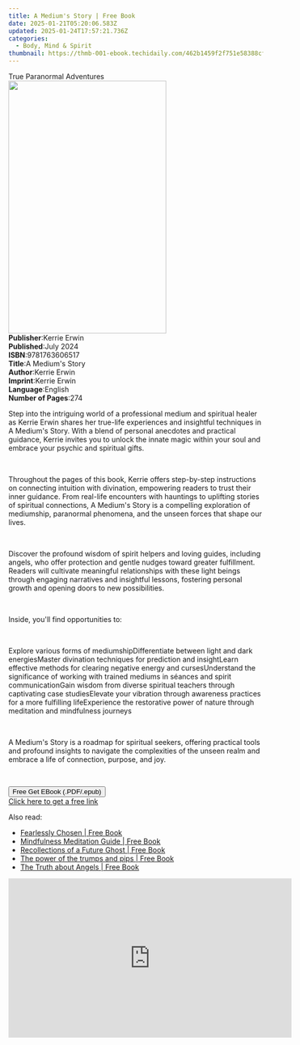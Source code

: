 ```yaml
---
title: A Medium's Story | Free Book
date: 2025-01-21T05:20:06.583Z
updated: 2025-01-24T17:57:21.736Z
categories:
  - Body, Mind & Spirit
thumbnail: https://thmb-001-ebook.techidaily.com/462b1459f2f751e58388cfac8bf6c72edc42c03711f113589e3e920a13950a3c.jpg
---
```

<main id="book-container">
  <div class="flex flex-col">
    <div class="book-brief flex-1 py-6 px-4 sm:p-6 md:py-10 md:px-8">
      <!-- brief-->
      <div class="book-brief-main">True Paranormal Adventures</div>
    </div>
    <div
      class="book-meta-info flex-1 grid gap-4 col-start-1 col-end-3 row-start-1 sm:mb-6 sm:grid-cols-4 lg:gap-6 lg:col-start-2 lg:row-end-6 lg:row-span-6 lg:mb-0"
    >
      <div
        class="book-meta-info-left place-content-center mt-4 p-4 text-sm leading-6 col-start-2 col-span-2 dark:text-slate-400"
      >
        <img
          class="w-full h-500 object-cover rounded-lg sm:h-255 sm:col-span-2 lg:col-span-full"
          src="https://img-001-ebook.techidaily.com/8212e190c04a945a52034fbcc5cb58cb74b18527f8816565cedae9c2d0029920.jpg"
          alt=""
          width="312"
          height="500"
        />
      </div>
      <div
        class="book-meta-info-right mt-2 col-start-1 row-start-2 col-span-3 self-center"
      >
        <!-- meta data  -->
        <div class="flex flex-col px-4 md:px-8">
          <div class="flex-1">
            <strong>Publisher</strong>:<span class="px-2">Kerrie Erwin</span>
          </div>
          <div class="flex-1">
            <strong>Published</strong>:<span class="px-2">July 2024</span>
          </div>
          <div class="flex-1">
            <strong>ISBN</strong>:<span class="px-2">9781763606517</span>
          </div>
          <div class="flex-1">
            <strong>Title</strong>:<span class="px-2"
              >A Medium&#39;s Story</span
            >
          </div>
          <div class="flex-1">
            <strong>Author</strong>:<span class="px-2">Kerrie Erwin</span>
          </div>
          <div class="flex-1">
            <strong>Imprint</strong>:<span class="px-2">Kerrie Erwin</span>
          </div>
          <div class="flex-1">
            <strong>Language</strong>:<span class="px-2">English</span>
          </div>
          <div class="flex-1">
            <strong>Number of Pages</strong>:<span class="px-2">274</span>
          </div>
        </div>
      </div>
    </div>
    <div class="book-description flex-1 py-6 px-4 sm:p-6 md:py-10 md:px-8">
      <div class="book-description-main">
        <div accordion-content="" id="description">
          <p>
            Step into the intriguing world of a professional medium and
            spiritual healer as Kerrie Erwin shares her true-life experiences
            and insightful techniques in A Medium's Story. With a blend of
            personal anecdotes and practical guidance, Kerrie invites you to
            unlock the innate magic within your soul and embrace your psychic
            and spiritual gifts.
          </p>
          <p><br /></p>
          <p>
            Throughout the pages of this book, Kerrie offers step-by-step
            instructions on connecting intuition with divination, empowering
            readers to trust their inner guidance. From real-life encounters
            with hauntings to uplifting stories of spiritual connections, A
            Medium's Story is a compelling exploration of mediumship, paranormal
            phenomena, and the unseen forces that shape our lives.
          </p>
          <p><br /></p>
          <p>
            Discover the profound wisdom of spirit helpers and loving guides,
            including angels, who offer protection and gentle nudges toward
            greater fulfillment. Readers will cultivate meaningful relationships
            with these light beings through engaging narratives and insightful
            lessons, fostering personal growth and opening doors to new
            possibilities.
          </p>
          <p><br /></p>
          <p>Inside, you'll find opportunities to:</p>
          <p><br /></p>
          <span contenteditable="false" class="ql-ui"></span>Explore various
          forms of mediumship<span contenteditable="false" class="ql-ui"></span
          >Differentiate between light and dark energies<span
            contenteditable="false"
            class="ql-ui"
          ></span
          >Master divination techniques for prediction and insight<span
            contenteditable="false"
            class="ql-ui"
          ></span
          >Learn effective methods for clearing negative energy and curses<span
            contenteditable="false"
            class="ql-ui"
          ></span
          >Understand the significance of working with trained mediums in
          séances and spirit communication<span
            contenteditable="false"
            class="ql-ui"
          ></span
          >Gain wisdom from diverse spiritual teachers through captivating case
          studies<span contenteditable="false" class="ql-ui"></span>Elevate your
          vibration through awareness practices for a more fulfilling life<span
            contenteditable="false"
            class="ql-ui"
          ></span
          >Experience the restorative power of nature through meditation and
          mindfulness journeys
          <p><br /></p>
          <p>
            A Medium's Story is a roadmap for spiritual seekers, offering
            practical tools and profound insights to navigate the complexities
            of the unseen realm and embrace a life of connection, purpose, and
            joy.
          </p>
          <p><br /></p>
        </div>
        <div class="accordion-fader"></div>
      </div>
    </div>
    <div class="book-excerpts flex-1 py-6 px-4 sm:p-6 md:py-10 md:px-8"></div>
    <div
      class="book-about-author flex-1 py-6 px-4 sm:p-6 md:py-10 md:px-8"
    ></div>
    <div class="book-free-get flex-1 py-6 px-4 sm:p-6 md:py-10 md:px-8">
      <button
        id="btn-free-get"
        class="bg-blue-500 hover:bg-blue-700 text-white font-bold py-2 px-4 rounded"
      >
        Free Get EBook (.PDF/.epub)
      </button>
      <div id="countdown-display" class="px-2 text-lg mt-2"></div>
      <a
        id="free-link"
        class="hidden bg-blue-500 hover:bg-blue-700 text-white font-bold py-2 px-4 rounded"
        href="https://www.ebooks.com/en-us/book/211388774/a-medium-s-story/kerrie-erwin/"
        target="_blank"
        >Click here to get a free link</a
      >
    </div>
    <script>
      let countdownTime = 0;
      let countdownInterval = null;
      document
        .getElementById('btn-free-get')
        .addEventListener('click', startCountdown);
      function startCountdown() {
        countdownTime = new Date().getTime() + 60000 * 3;
        countdownInterval = setInterval(updateCountdown, 1000);
        document.getElementById('btn-free-get').disabled = true;
        document
          .getElementById('btn-free-get')
          .classList.add('bg-gray-500', 'cursor-not-allowed');
      }
      function updateCountdown() {
        let currentTime = new Date().getTime();
        let timeLeft = countdownTime - currentTime;
        let secondsLeft = Math.floor(timeLeft / 1000);
        document.getElementById('countdown-display').innerHTML =
          `Remaining time: ${secondsLeft} seconds.`;
        if (secondsLeft <= 0) {
          clearInterval(countdownInterval);
          document.getElementById('btn-free-get').classList.add('hidden');
          document.getElementById('free-link').classList.remove('hidden');
          document.getElementById('countdown-display').innerHTML = '';
        }
      }
    </script>
  </div>
</main>

<ins class="adsbygoogle"
      style="display:block"
      data-ad-client="ca-pub-7571918770474297"
      data-ad-slot="8358498916"
      data-ad-format="auto"
      data-full-width-responsive="true"></ins>
    

<span class="atpl-alsoreadstyle">Also read:</span>
<div><ul>
<li><a href="https://novels-ebooks.techidaily.com/210124451-9781647464646-fearlessly-chosen/"><u>Fearlessly Chosen | Free Book</u></a></li>
<li><a href="https://novels-ebooks.techidaily.com/210124474-9782175402513-mindfulness-meditation-guide/"><u>Mindfulness Meditation Guide | Free Book</u></a></li>
<li><a href="https://novels-ebooks.techidaily.com/210124723-9781733160131-recollections-of-a-future-ghost/"><u>Recollections of a Future Ghost | Free Book</u></a></li>
<li><a href="https://novels-ebooks.techidaily.com/210124466-9788792633620-the-power-of-the-trumps-and-pips/"><u>The power of the trumps and pips | Free Book</u></a></li>
<li><a href="https://novels-ebooks.techidaily.com/210124340-9781529341430-the-truth-about-angels/"><u>The Truth about Angels | Free Book</u></a></li>
</ul></div>

<!-- affiliate ads begin -->
<iframe width="560" height="315" src="https://www.youtube.com/embed/UoBCgLTmznE?si=MXXiGsd2qpd_DrzE" title="YouTube video player" frameborder="0" allow="accelerometer; autoplay; clipboard-write; encrypted-media; gyroscope; picture-in-picture; web-share" referrerpolicy="strict-origin-when-cross-origin" allowfullscreen></iframe>
<!-- affiliate ads end -->

